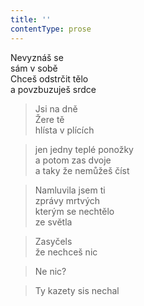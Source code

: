 ```yaml
---
title: ''
contentType: prose
---
```


  

Nevyznáš se  
sám v sobě  
Chceš odstrčit tělo  
a povzbuzuješ srdce

> Jsi na dně  
> Žere tě  
> hlísta v plících

> jen jedny teplé ponožky  
> a potom zas dvoje  
> a taky že nemůžeš číst

> Namluvila jsem ti  
> zprávy mrtvých  
> kterým se nechtělo  
> ze světla

> Zasyčels  
> že nechceš nic

> Ne nic?

> Ty kazety sis nechal
